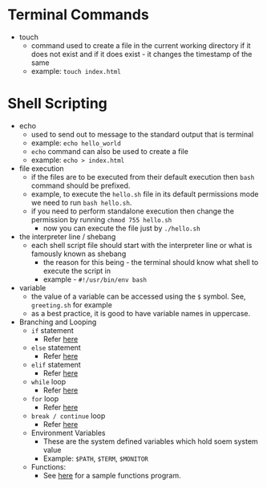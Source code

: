 # Terminal Commands
- touch
  - command used to create a file in the current working directory if it does not exist and if it does exist - it changes the timestamp of the same
  - example: `touch index.html`

# Shell Scripting
- echo
  - used to send out to message to the standard output that is terminal
  - example: `echo hello_world`
  - `echo` command can also be used to create a file
  - example: `echo > index.html`
- file execution
  - if the files are to be executed from their default execution then `bash` command should be prefixed.
  - example, to execute the `hello.sh` file in its default permissions mode we need to run `bash hello.sh`.
  - if you need to perform standalone execution then change the permission by running `chmod 755 hello.sh`
    - now you can execute the file just by `./hello.sh`
- the interpreter line / shebang
  - each shell script file should start with the interpreter line or what is famously known as shebang
    - the reason for this being - the terminal should know what shell to execute the script in
    - example - `#!/usr/bin/env bash`
- variable
  - the value of a variable can be accessed using the `$` symbol. See, `greeting.sh` for example
  - as a best practice, it is good to have variable names in uppercase.
- Branching and Looping
  - `if` statement
    - Refer [here](https://github.com/csrajath/shell_scripting/blob/main/if.sh)
  - `else` statement
    - Refer [here](https://github.com/csrajath/shell_scripting/blob/main/if_else.sh)
  - `elif` statement
    - Refer [here](https://github.com/csrajath/shell_scripting/blob/main/elif.sh.sh)
  - `while` loop
    - Refer [here](https://github.com/csrajath/shell_scripting/blob/main/while.sh)
  - `for` loop
     - Refer [here](https://github.com/csrajath/shell_scripting/blob/main/for.sh)
  - `break / continue` loop
     - Refer [here](https://github.com/csrajath/shell_scripting/blob/main/break_continue.sh)
  - Environment Variables
    - These are the system defined variables which hold soem system value
    - Example: `$PATH`, `$TERM`, `$MONITOR`
  - Functions:
    - See [here](https://github.com/csrajath/shell_scripting/blob/main/func.sh) for a sample functions program.
